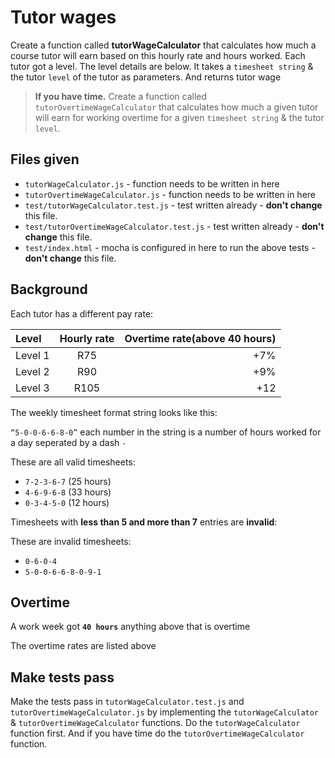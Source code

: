 # Tutor wages

Create a function called **tutorWageCalculator** that calculates how much a course tutor will earn based on this hourly rate and hours worked. Each tutor got a level. The level details are below. It takes a `timesheet string` & the tutor `level` of the tutor as parameters. And returns tutor wage

> **If you have time.** Create a function called `tutorOvertimeWageCalculator` that calculates how much a given tutor will earn for working overtime for a given `timesheet string` & the tutor `level`.

## Files given

* `tutorWageCalculator.js` - function needs to be written in here
* `tutorOvertimeWageCalculator.js` - function needs to be written in here
* `test/tutorWageCalculator.test.js` - test written already - **don't change** this file.
* `test/tutorOvertimeWageCalculator.test.js` - test written already - **don't change** this file.
* `test/index.html` - mocha is configured in here to run the above tests - **don't change** this file.

## Background


Each tutor has a different pay rate:


| Level       |  Hourly rate  | Overtime rate(above 40 hours)|
|:------------|:-------------:|-----------------------------:|
| Level 1     | R75           | +7%                          |
| Level 2     | R90           | +9%                          |
| Level 3     | R105          | +12                          |

 
The weekly timesheet format string looks like this:

`“5-0-0-6-6-8-0”` each number in the string is a number of hours worked for a day seperated by a dash `-`

These are all valid timesheets:

* `7-2-3-6-7` (25 hours)
* `4-6-9-6-8` (33 hours)
* `0-3-4-5-0` (12 hours)

Timesheets with **less than 5 and more than 7** entries are **invalid**:

These are invalid timesheets:

* `0-6-0-4`
* `5-0-0-6-6-8-0-9-1`

## Overtime

A work week got **`40 hours`** anything above that is overtime

The overtime rates are listed above

## Make tests pass

Make the tests pass in `tutorWageCalculator.test.js` and `tutorOvertimeWageCalculator.js` by implementing the `tutorWageCalculator` & `tutorOvertimeWageCalculator` functions. Do the `tutorWageCalculator` function first. And if you have time do the `tutorOvertimeWageCalculator` function.







